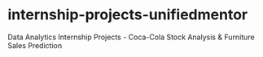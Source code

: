 # internship-projects-unifiedmentor
Data Analytics Internship Projects - Coca-Cola Stock Analysis &amp; Furniture Sales Prediction

